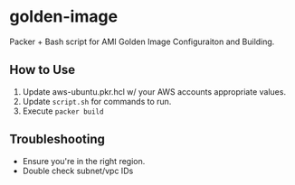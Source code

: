 # golden-image
Packer + Bash script for AMI Golden Image Configuraiton and Building.

## How to Use
1. Update aws-ubuntu.pkr.hcl w/ your AWS accounts appropriate values.
2. Update `script.sh` for commands to run. 
3. Execute `packer build`


## Troubleshooting
- Ensure you're in the right region.
- Double check subnet/vpc IDs
